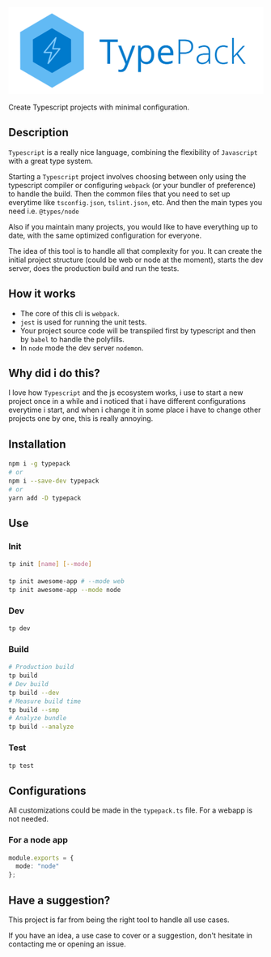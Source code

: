 #

![TypePack](logo.png?raw=true "TypePack")

Create Typescript projects with minimal configuration.

## Description
`Typescript` is a really nice language, combining the flexibility of `Javascript` with a great type system.

Starting a `Typescript` project involves choosing between only using the typescript compiler or configuring `webpack` (or your bundler of preference) to handle the build.
Then the common files that you need to set up everytime like `tsconfig.json`, `tslint.json`, etc.
And then the main types you need i.e. `@types/node`

Also if you maintain many projects, you would like to have everything up to date, with the same optimized configuration for everyone.

The idea of this tool is to handle all that complexity for you. It can create the initial project structure (could be web or node at the moment), starts the dev server, does the production build and run the tests. 

## How it works
- The core of this cli is `webpack`.
- `jest` is used for running the unit tests.
- Your project source code will be transpiled first by typescript and then by `babel` to handle the polyfills.
- In `node` mode the dev server `nodemon`.

## Why did i do this?

I love how `Typescript` and the js ecosystem works, i use to start a new project once in a while and i noticed that i have different configurations everytime i start, and when i change it in some place i have to change other projects one by one, this is really annoying. 

## Installation

```sh
npm i -g typepack
# or
npm i --save-dev typepack
# or
yarn add -D typepack
```

## Use

### Init

```sh
tp init [name] [--mode]

tp init awesome-app # --mode web
tp init awesome-app --mode node
```

### Dev

```sh
tp dev
```

### Build

```sh
# Production build
tp build
# Dev build
tp build --dev
# Measure build time
tp build --smp
# Analyze bundle
tp build --analyze
```

### Test

```sh
tp test
```

## Configurations

All customizations could be made in the `typepack.ts` file.
For a webapp is not needed.

### For a node app

```Typescript
module.exports = {
  mode: "node"
};
```

## Have a suggestion?
This project is far from being the right tool to handle all use cases.

If you have an idea, a use case to cover or a suggestion, don't hesitate in contacting me or opening an issue.